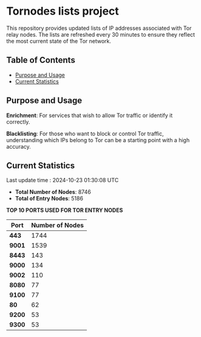 # Tornodes lists project

This repository provides updated lists of IP addresses associated with Tor relay nodes. The lists are refreshed every 30 minutes to ensure they reflect the most current state of the Tor network.

## Table of Contents

- [Purpose and Usage](#purpose-and-usage)
- [Current Statistics](#current-statistics)


## Purpose and Usage

**Enrichment**: For services that wish to allow Tor traffic or identify it correctly.

**Blacklisting**: For those who want to block or control Tor traffic, understanding which IPs belong to Tor can be a starting point with a high accuracy.

## Current Statistics

Last update time : 2024-10-23 01:30:08 UTC

- **Total Number of Nodes**: 8746
- **Total of Entry Nodes**: 5186

**TOP 10 PORTS USED FOR TOR ENTRY NODES**

| **Port** | **Number of Nodes** |
|------|-----------------|
| **443**   | 1744  |
| **9001**   | 1539  |
| **8443**   | 143  |
| **9000**   | 134  |
| **9002**   | 110  |
| **8080**   | 77  |
| **9100**   | 77  |
| **80**   | 62  |
| **9200**   | 53  |
| **9300**   | 53  |

